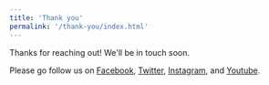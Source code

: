 ```yaml
---
title: 'Thank you'
permalink: '/thank-you/index.html'
---
```


Thanks for reaching out! We'll be in touch soon.

Please go follow us on [Facebook](https://www.facebook.com/lamurgaatx/), [Twitter](https://www.twitter.com/lamurgaatx/), [Instagram](https://www.instagram.com/lamurgaatx/), and [Youtube](https://www.youtube.com/channel/UCTHI6I4SB9vTvd3UuCPlfMg?view_as=subscriber).
